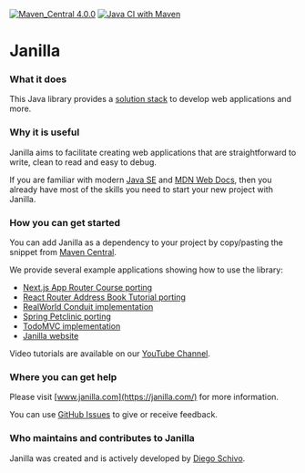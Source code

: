[![Maven_Central 4.0.0](https://img.shields.io/badge/Maven_Central-4.0.0-blue)](https://central.sonatype.com/artifact/com.janilla/janilla)
[![Java CI with Maven](https://github.com/diego-schivo/janilla/actions/workflows/maven.yml/badge.svg)](https://github.com/diego-schivo/janilla/actions/workflows/maven.yml)

# Janilla

### What it does

This Java library provides a [solution stack](https://en.wikipedia.org/wiki/Solution_stack) to develop web applications and more.

### Why it is useful

Janilla aims to facilitate creating web applications that are straightforward to write, clean to read and easy to debug.
 
If you are familiar with modern [Java SE](https://docs.oracle.com/en/java/javase/23/index.html) and [MDN Web Docs](https://developer.mozilla.org/), then you already have most of the skills you need to start your new project with Janilla.

### How you can get started

You can add Janilla as a dependency to your project by copy/pasting the snippet from [Maven Central](https://central.sonatype.com/artifact/com.janilla/janilla).

We provide several example applications showing how to use the library: 

- [Next.js App Router Course porting](https://github.com/diego-schivo/janilla-acmedashboard)
- [React Router Address Book Tutorial porting](https://github.com/diego-schivo/janilla-address-book)
- [RealWorld Conduit implementation](https://github.com/diego-schivo/janilla-conduit)
- [Spring Petclinic porting](https://github.com/diego-schivo/janilla-petclinic)
- [TodoMVC implementation](https://github.com/diego-schivo/janilla-todomvc)
- [Janilla website](https://github.com/diego-schivo/janilla-website)

<!-- [Next.js Commerce (partial) porting](https://github.com/diego-schivo/janilla-acmestore) -->
<!-- [Microsoft eShopOnWeb porting](https://github.com/diego-schivo/janilla-eshopweb) -->
<!-- [Strapi FoodAdvisor (partial) porting](https://github.com/diego-schivo/janilla-foodadvisor) -->
<!-- [Medusa MyStore (partial) porting](https://github.com/diego-schivo/janilla-mystore) -->
<!-- [Adyen Payment Examples (partial) porting](https://github.com/diego-schivo/janilla-payment) -->
<!-- [htmx Examples porting](https://github.com/diego-schivo/janilla-uxpatterns) -->

Video tutorials are available on our [YouTube Channel](https://www.youtube.com/@janilla).

### Where you can get help

Please visit [www.janilla.com](https://janilla.com/) for more information.

You can use [GitHub Issues](https://github.com/diego-schivo/janilla/issues) to give or receive feedback.

### Who maintains and contributes to Janilla

Janilla was created and is actively developed by [Diego Schivo](https://github.com/diego-schivo).
